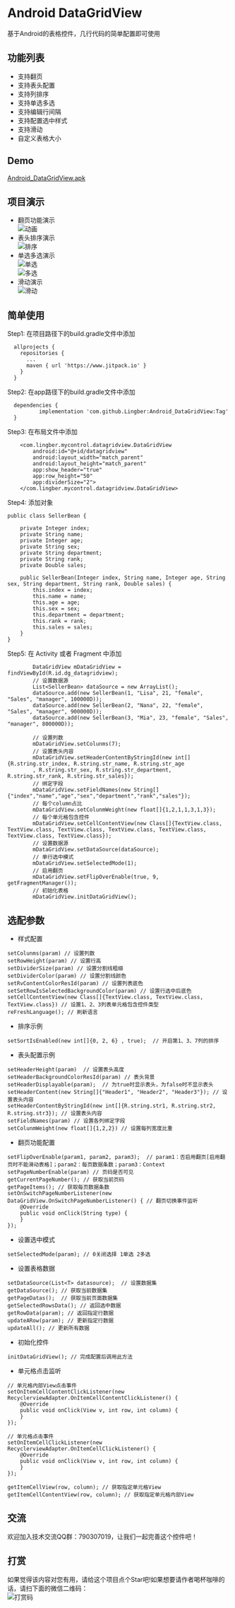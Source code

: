 # Android DataGridView
基于Android的表格控件，几行代码的简单配置即可使用

## 功能列表
* 支持翻页
* 支持表头配置
* 支持列排序
* 支持单选多选
* 支持编辑行间隔
* 支持配置选中样式
* 支持滑动
* 自定义表格大小

## Demo
[Android_DataGridView.apk](https://github.com/Lingber/Resources/blob/main/Android_DataGridView.apk)  

## 项目演示
* 翻页功能演示  
![动画](https://user-images.githubusercontent.com/21054401/133441590-738e41bf-e749-49f0-849d-427da3e12116.gif)
* 表头排序演示  
![排序](https://user-images.githubusercontent.com/21054401/133441718-5f03bdd9-2612-4265-a665-94c11f52148b.gif)
* 单选多选演示  
![单选](https://user-images.githubusercontent.com/21054401/133442196-6815494a-2d3f-4861-a6b8-1614f69abdfa.gif)  
![多选](https://user-images.githubusercontent.com/21054401/133441770-01a393d2-5b00-4269-91ba-8445981e29a0.gif)
* 滑动演示  
![滑动](https://user-images.githubusercontent.com/21054401/133441852-5fe7e4ac-3277-4028-8fb3-f10bf804915c.gif)
## 简单使用
Step1: 在项目路径下的build.gradle文件中添加
```
  allprojects {
    repositories {
      ...
      maven { url 'https://www.jitpack.io' }
    }
  }
```
Step2: 在app路径下的build.gradle文件中添加
```
  dependencies {
          implementation 'com.github.Lingber:Android_DataGridView:Tag'
  }
```
Step3: 在布局文件中添加
```
    <com.lingber.mycontrol.datagridview.DataGridView
        android:id="@+id/datagridview"
        android:layout_width="match_parent"
        android:layout_height="match_parent"
        app:show_header="true"
        app:row_height="50"
        app:dividerSize="2">
    </com.lingber.mycontrol.datagridview.DataGridView>
```
Step4: 添加对象
```
public class SellerBean {

    private Integer index;
    private String name;
    private Integer age;
    private String sex;
    private String department;
    private String rank;
    private Double sales;
    
    public SellerBean(Integer index, String name, Integer age, String sex, String department, String rank, Double sales) {
        this.index = index;
        this.name = name;
        this.age = age;
        this.sex = sex;
        this.department = department;
        this.rank = rank;
        this.sales = sales;
    }
}
```

Step5: 在 Activity 或者 Fragment 中添加
```
        DataGridView mDataGridView = findViewById(R.id.dg_datagridview);
        // 设置数据源
        List<SellerBean> dataSource = new ArrayList();
        dataSource.add(new SellerBean(1, "Lisa", 21, "female", "Sales", "manager", 100000D));
        dataSource.add(new SellerBean(2, "Nana", 22, "female", "Sales", "manager", 900000D));
        dataSource.add(new SellerBean(3, "Mia", 23, "female", "Sales", "manager", 800000D));
        
        // 设置列数
        mDataGridView.setColunms(7);
        // 设置表头内容
        mDataGridView.setHeaderContentByStringId(new int[]{R.string.str_index, R.string.str_name, R.string.str_age
        , R.string.str_sex, R.string.str_department, R.string.str_rank, R.string.str_sales});
        // 绑定字段
        mDataGridView.setFieldNames(new String[]{"index","name","age","sex","department","rank","sales"});
        // 每个column占比
        mDataGridView.setColunmWeight(new float[]{1,2,1,1,3,1,3});
        // 每个单元格包含控件
        mDataGridView.setCellContentView(new Class[]{TextView.class, TextView.class, TextView.class, TextView.class, TextView.class, TextView.class, TextView.class});
        // 设置数据源
        mDataGridView.setDataSource(dataSource);
        // 单行选中模式
        mDataGridView.setSelectedMode(1);
        // 启用翻页
        mDataGridView.setFlipOverEnable(true, 9, getFragmentManager());
        // 初始化表格
        mDataGridView.initDataGridView();
```

## 选配参数
* 样式配置
```
setColunms(param) // 设置列数  
setRowHeight(param) // 设置行高  
setDividerSize(param) // 设置分割线粗细  
setDividerColor(param) // 设置分割线颜色  
setRvContentColorResId(param) // 设置列表底色  
setSetRowIsSelectedBackgroundColor(param) // 设置行选中后底色  
setCellContentView(new Class[]{TextView.class, TextView.class, TextView.class}) // 设置1、2、3列表单元格包含控件类型  
reFreshLanguage(); // 刷新语言
```
* 排序示例  
```
setSortIsEnabled(new int[]{0, 2, 6} , true);  // 开启第1、3、7列的排序
```
* 表头配置示例  
```
setHeaderHeight(param)  // 设置表头高度
setHeaderBackgroundColorResId(param) // 表头背景
setHeaderDisplayable(param);  // 为true时显示表头，为false时不显示表头
setHeaderContent(new String[]{"Header1", "Header2", "Header3"}); // 设置表头内容
setHeaderContentByStringId(new int[]{R.string.str1, R.string.str2, R.string.str3}); // 设置表头内容
setFieldNames(param) // 设置各列绑定字段
setColunmWeight(new float[]{1,2,2}) // 设置每列宽度比重
```
* 翻页功能配置 
```
setFlipOverEnable(param1, param2, param3);  // param1：否启用翻页[启用翻页时不能滑动表格]；param2：每页数据条数；param3：Context
setPageNumberEnable(param) // 页码是否可见
getCurrentPageNumber(); // 获取当前页码
getPageItems(); // 获取每页数据条数
setOnSwitchPageNumberListener(new DataGridView.OnSwitchPageNumberListener() { // 翻页切换事件监听
    @Override
    public void onClick(String type) {
    }
});
```
* 设置选中模式
```
setSelectedMode(param); // 0关闭选择 1单选 2多选
```
* 设置表格数据
```
setDataSource(List<T> datasource);  // 设置数据集
getDataSource(); // 获取当前数据集
getPageDatas();  // 获取当前页面数据集
getSelectedRowsData(); // 返回选中数据
getRowData(param); // 返回指定行数据
updateARow(param); // 更新指定行数据
updateAll(); // 更新所有数据
```
* 初始化控件
```
initDataGridView(); // 完成配置后调用此方法
```
* 单元格点击监听
```
// 单元格内部View点击事件
setOnItemCellContentClickListener(new RecyclerviewAdapter.OnItemCellContentClickListener() {
    @Override
    public void onClick(View v, int row, int column) {
    }
});

// 单元格点击事件
setOnItemCellClickListener(new RecyclerviewAdapter.OnItemCellClickListener() {
    @Override
    public void onClick(View v, int row, int column) {
    }
});

getItemCellView(row, column); // 获取指定单元格View
getItemCellContentView(row, column); // 获取指定单元格内部View
```
## 交流
欢迎加入技术交流QQ群：790307019，让我们一起完善这个控件吧！

## 打赏
如果觉得该内容对您有用，请给这个项目点个Star吧!如果想要请作者喝杯咖啡的话，请扫下面的微信二维码：  
![打赏码](https://user-images.githubusercontent.com/21054401/133441437-b69ab508-4509-4903-b0c8-4930d93ccc54.png)

